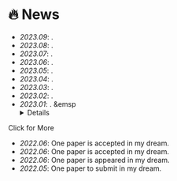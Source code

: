 # 🔥 News
- *2023.09*: .
- *2023.08*: .
- *2023.07*: .
- *2023.06*: .
- *2023.05*: .
- *2023.04*: .
- *2023.03*: .
- *2023.02*: .
- *2023.01*: .
&emsp<details>
<summary markdown="span">Click for More</summary>
<ul>
<li> <i>2022.06</i>:  One paper is accepted in my dream. </li>
<li> <i>2022.06</i>:  One paper is accepted in my dream.</li>
<li> <i>2022.06</i>:  One paper is appeared in my dream.</li>
<li> <i>2022.05</i>:  One paper to submit in my dream.</li>
</ul>
</details>